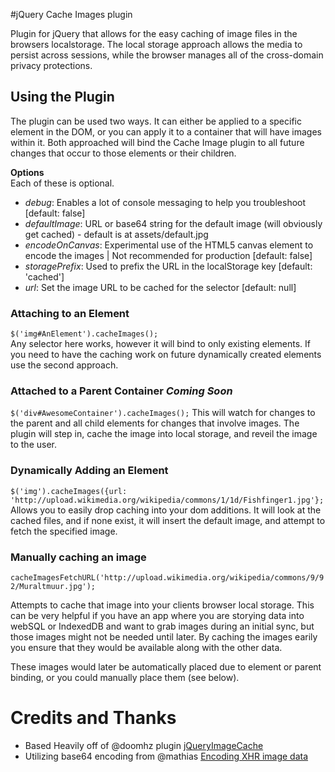 #jQuery Cache Images plugin  
  
Plugin for jQuery that allows for the easy caching of image files in the browsers localstorage. The local storage approach allows the media to persist across sessions, while the browser manages all of the cross-domain privacy protections.  
  
## Using the Plugin  
The plugin can be used two ways. It can either be applied to a specific element in the DOM, or you can apply it to a container that will have images within it. Both approached will bind the Cache Image plugin to all future changes that occur to those elements or their children.  
  
**Options**  
Each of these is optional.  

* *debug*: Enables a lot of console messaging to help you troubleshoot [default: false]  
* *defaultImage*: URL or base64 string for the default image (will obviously get cached) - default is at assets/default.jpg  
* *encodeOnCanvas*: Experimental use of the HTML5 canvas element to encode the images | Not recommended for production [default: false]  
* *storagePrefix*: Used to prefix the URL in the localStorage key	[default: 'cached']  
* *url*: Set the image URL to be cached for the selector [default: null]  
  
### Attaching to an Element  
`$('img#AnElement').cacheImages();`  
Any selector here works, however it will bind to only existing elements. If you need to have the caching work on future dynamically created elements use the second approach.

### Attached to a Parent Container  *Coming Soon*
`$('div#AwesomeContainer').cacheImages();`
This will watch for changes to the parent and all child elements for changes that involve images. The plugin will step in, cache the image into local storage, and reveil the image to the user.
  
### Dynamically Adding an Element  
`$('img').cacheImages({url: 'http://upload.wikimedia.org/wikipedia/commons/1/1d/Fishfinger1.jpg'};`  
Allows you to easily drop caching into your dom additions. It will look at the cached files, and if none exist, it will insert the default image, and attempt to fetch the specified image.  

### Manually caching an image  
`cacheImagesFetchURL('http://upload.wikimedia.org/wikipedia/commons/9/92/Muraltmuur.jpg');`  
  
Attempts to cache that image into your clients browser local storage. This can be very helpful if you have an app where you are storying data into webSQL or IndexedDB and want to grab images during an initial sync, but those images might not be needed until later. By caching the images earily you ensure that they would be available along with the other data.  
  
These images would later be automatically placed due to element or parent binding, or you could manually place them (see below).

# Credits and Thanks  
* Based Heavily off of @doomhz plugin [jQueryImageCache](https://github.com/doomhz/jQuery-Image-Cache)
* Utilizing base64 encoding from @mathias [Encoding XHR image data](http://jsperf.com/encoding-xhr-image-data/33)
